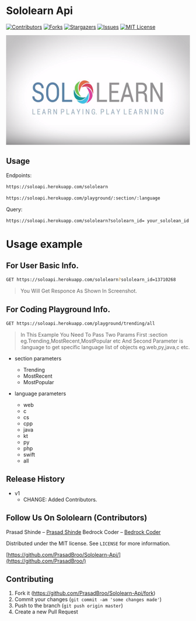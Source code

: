 # Sololearn Api

[![Contributors][contributors-shield]][contributors-url]
[![Forks][forks-shield]][forks-url]
[![Stargazers][stars-shield]][stars-url]
[![Issues][issues-shield]][issues-url]
[![MIT License][license-shield]][license-url]



<img src="sololearn.png" alt="Banner" width="100%" height="300">

## Usage

Endpoints:

```sh
https://soloapi.herokuapp.com/sololearn  
```
```sh
https://soloapi.herokuapp.com/playground/:section/:language  
```

Query:

```sh
https://soloapi.herokuapp.com/sololearn?sololearn_id= your_sololean_id
```

# Usage example

  ## For User Basic Info.
  ```sh
  GET https://soloapi.herokuapp.com/sololearn?sololearn_id=13710268
  ```
  >You Will Get Responce As Shown In Screenshot.
  
  ## For Coding Playground Info.
  ```sh
  GET https://soloapi.herokuapp.com/playground/trending/all
  ```
  > In This Example You Need To Pass Two Params First :section eg.Trending,MostRecent,MostPopular etc
  And Second Parameter is :language to get specific language list of objects eg.web,py,java,c etc.
 
  * section parameters
    * Trending
    * MostRecent
    * MostPopular
    
  * language parameters
    * web
    * c
    * cs
    * cpp
    * java
    * kt
    * py
    * php
    * swift
    * all
  

## Release History

* v1
    * CHANGE: Added Contributors.


## Follow Us On Sololearn (Contributors)

Prasad Shinde – [Prasad Shinde](https://www.sololearn.com/Profile/13710268) 
Bedrock Coder – [Bedrock Coder](https://www.sololearn.com/Profile/16739592/) 

Distributed under the MIT license. See ``LICENSE`` for more information.

[https://github.com/PrasadBroo/Sololearn-Api/](https://github.com/PrasadBroo/)

## Contributing

1. Fork it (<https://github.com/PrasadBroo/Sololearn-Api/fork>)
2. Commit your changes (`git commit -am 'some changes made'`)
4. Push to the branch (`git push origin master`)
5. Create a new Pull Request

<!-- Markdown link & img dfn's -->
[travis-image]: https://img.shields.io/travis/dbader/node-datadog-metrics/master.svg?style=flat-square
[travis-url]: https://travis-ci.org/dbader/node-datadog-metrics
[wiki]: https://github.com/PrasadBroo/Sololearn-Api/
[contributors-shield]: https://img.shields.io/github/contributors/PrasadBroo/Sololearn-Api.svg?style=flat-square
[contributors-url]: https://github.com/PrasadBroo/Sololearn-Api/graphs/contributors
[forks-shield]: https://img.shields.io/github/forks/PrasadBroo/Sololearn-Api.svg?style=flat-square
[forks-url]: https://github.com/PrasadBroo/Sololearn-Api/network/members
[stars-shield]: https://img.shields.io/github/stars/PrasadBroo/Sololearn-Api.svg?style=flat-square
[stars-url]: https://github.com/PrasadBroo/Sololearn-Api/stargazers
[issues-shield]: https://img.shields.io/github/issues/PrasadBroo/Sololearn-Api.svg?style=flat-square
[issues-url]: https://github.com/PrasadBroo/Sololearn-Api/issues
[license-shield]: https://img.shields.io/github/license/PrasadBroo/Sololearn-Api.svg?style=flat-square
[license-url]: https://github.com/PrasadBroo/Sololearn-Api/blob/master/LICENSE.txt


